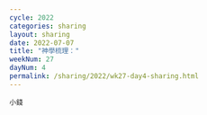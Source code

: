 ```yaml
---
cycle: 2022
categories: sharing
layout: sharing
date: 2022-07-07
title: "神學梳理："
weekNum: 27
dayNum: 4
permalink: /sharing/2022/wk27-day4-sharing.html
---
```


[](https://eccseattle.github.io/media/sharing/2022/wk027/2022-07-07-bin.m4a)

`小錢`
